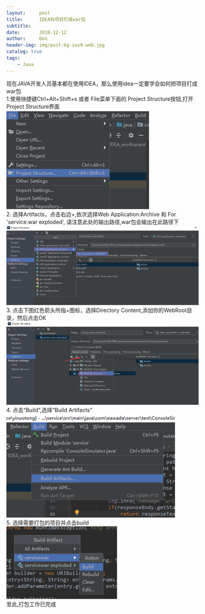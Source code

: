 ```yaml
---
layout:     post
title:      IDEA将项目打成war包
subtitle:   
date:       2018-12-12
author:     Don
header-img: img/post-bg-ios9-web.jpg
catalog: true
tags:
    - Java
---
```


现在JAVA开发人员基本都在使用IDEA，那么使用idea一定要学会如何把项目打成war包  
1.使用快捷键Ctrl+Alt+Shift+s 或者 File菜单下面的 Project Structure按钮,打开Project Structure界面
<img src="https://github.com/Don-Lee/Notes/blob/master/Images/war1.png"/>  
2. 选择Artifacts，点击右边+,依次选择Web Application:Archive 和 For 'service:war exploded', 请注意此处的输出路径,war包会输出在此路径下
<img src="https://github.com/Don-Lee/Notes/blob/master/Images/war2.png"/>  
3. 点击下图红色箭头所指+图标，选择Directory Content,添加你的WebRoot目录，然后点击OK  
<img src="https://github.com/Don-Lee/Notes/blob/master/Images/war3.png"/>  
4. 点击“Build”,选择“Build Artifacts”  
<img src="https://github.com/Don-Lee/Notes/blob/master/Images/war4.png"/>  
5. 选择需要打包的项目并点击build  
<img src="https://github.com/Don-Lee/Notes/blob/master/Images/war5.png"/>  
 至此,打包工作已完成


